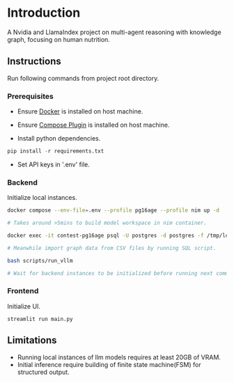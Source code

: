 # Introduction

A Nvidia and LlamaIndex project on multi-agent reasoning with knowledge graph, focusing on human nutrition.

## Instructions

Run following commands from project root directory.

### Prerequisites

* Ensure [Docker](https://docs.docker.com/engine/install/) is installed on host machine.
* Ensure [Compose Plugin](https://docs.docker.com/compose/install/#scenario-two-install-the-compose-plugin) is installed on host machine.

* Install python dependencies.

```python
pip install -r requirements.txt
```

* Set API keys in '.env' file.

### Backend

Initialize local instances.

```bash
docker compose --env-file=.env --profile pg16age --profile nim up -d

# Takes around >5mins to build model workspace in nim container.
```

```bash
docker exec -it contest-pg16age psql -U postgres -d postgres -f /tmp/load_kg.sql

# Meanwhile import graph data from CSV files by running SQL script.
```

```bash
bash scripts/run_vllm

# Wait for backend instances to be initialized before running next command.
```

### Frontend

Initialize UI.

```pythong
streamlit run main.py
```

## Limitations

* Running local instances of llm models requires at least 20GB of VRAM.
* Initial inference require building of finite state machine(FSM) for structured output.
